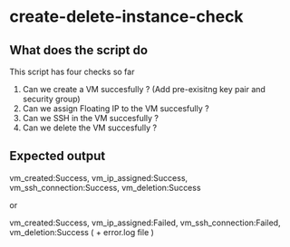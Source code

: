 # create-delete-instance-check

## What does the script do

This script has four checks so far

1. Can we create a VM succesfully  ? (Add pre-exisitng key pair and security group)
2. Can we assign Floating IP to the VM succesfully ? 
3. Can we SSH in the VM succesfully ?
4. Can we delete the VM succesfully ? 


## Expected output

vm_created:Success, vm_ip_assigned:Success, vm_ssh_connection:Success, vm_deletion:Success

or

vm_created:Success, vm_ip_assigned:Failed, vm_ssh_connection:Failed, vm_deletion:Success  ( + error.log file )